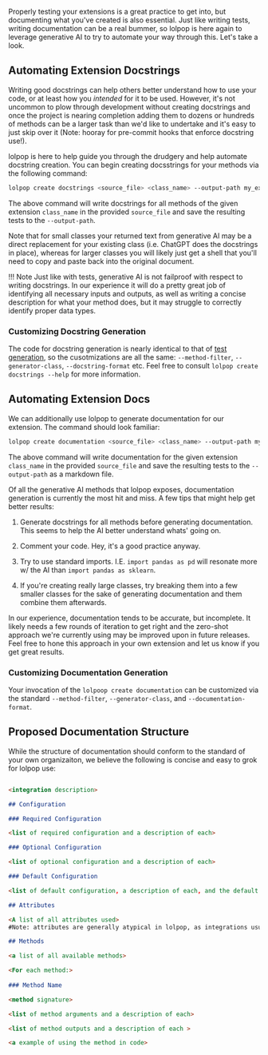
Properly testing your extensions is a great practice to get into, but documenting what you've created is also essential. Just like writing tests, writing documentation can be a real bummer, so lolpop is here again to leverage generative AI to try to automate your way through this. Let's take a look.

## Automating Extension Docstrings

Writing good docstrings can help others better understand how to use your code, or at least how you *intended* for it to be used. However, it's not uncommon to plow through development without creating docstrings and once the project is nearing completion adding them to dozens or hundreds of methods can be a larger task than we'd like to undertake and it's easy to just skip over it (Note: hooray for pre-commit hooks that enforce docstring use!).

lolpop is here to help guide you through the drudgery and help automate docstring creation. You can begin creating docsstrings for your methods via the following command: 

```bash 
lolpop create docstrings <source_file> <class_name> --output-path my_extension_docstrings.py
```

The above command will write docstrings for all methods of the given extension `class_name` in the provided `source_file` and save the resulting tests to the `--output-path`. 

Note that for small classes your returned text from generative AI may be a direct replacement for your existing class (i.e. ChatGPT does the docstrings in place), whereas for larger classes you will likely just get a shell that you'll need to copy and paste back into the original document. 

!!! Note
    Just like with tests, generative AI is not failproof with respect to writing docstrings. In our experience it will do a pretty great job of identifying all necessary inputs and outputs, as well as writing a concise description for what your method does, but it may struggle to correctly identify proper data types. 

### Customizing Docstring Generation

The code for docstring generation is nearly identical to that of [test generation](writing_extension_tests.md#customizing-test-generation), so the cusotmizations are all the same: `--method-filter`, `--generator-class`, `--docstring-format` etc. Feel free to consult `lolpop create docstrings --help` for more information.  

## Automating Extension Docs

We can additionally use lolpop to generate documentation for our extension. The command should look familiar: 

```bash 
lolpop create documentation <source_file> <class_name> --output-path my_extension_documentation.md
```

The above command will write documentation for the given extension `class_name` in the provided `source_file` and save the resulting tests to the `--output-path` as a markdown file. 

Of all the generative AI methods that lolpop exposes, documentation generation is currently the most hit and miss. A few tips that might help get better results: 

1. Generate docstrings for all methods before generating documentation. This seems to help the AI better understand whats' going on. 

2. Comment your code. Hey, it's a good practice anyway. 

3. Try to use standard imports. I.E. `import pandas as pd` will resonate more w/ the AI than `import pandas as sklearn`. 

4. If you're creating really large classes, try breaking them into a few smaller classes for the sake of generating documentation and them combine them afterwards. 

In our experience, documentation tends to be accurate, but incomplete. It likely needs a few rounds of iteration to get right and the zero-shot approach we're currently using may be improved upon in future releases. Feel free to hone this approach in your own extension and let us know if you get great results.

### Customizing Documentation Generation

Your invocation of the `lolpoop create documentation` can be customized via the standard `--method-filter`,  `--generator-class`, and `--documentation-format`. 

## Proposed Documentation Structure

While the structure of documentation should conform to the standard of your own organizaiton, we believe the following is concise and easy to grok for lolpop use:  

```markdown

<integration description>

## Configuration

### Required Configuration

<list of required configuration and a description of each>

### Optional Configuration 

<list of optional configuration and a description of each>

### Default Configuration

<list of default configuration, a description of each, and the default values>

## Attributes

<A list of all attributes used> 
#Note: attributes are generally atypical in lolpop, as integrations usually rely on configuration over hard-coded attributes.

## Methods

<a list of all available methods>

<For each method:>
    
### Method Name

<method signature>

<list of method arguments and a description of each>

<list of method outputs and a description of each >

<a example of using the method in code>
``` 